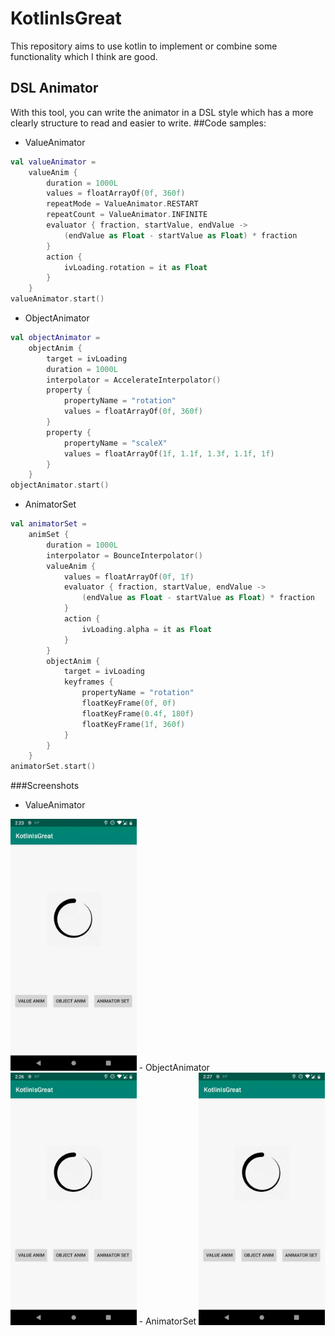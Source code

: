 # KotlinIsGreat
This repository aims to use kotlin to implement or combine some functionality which I think are good.

## DSL Animator
With this tool, you can write the animator in a DSL style which has a more clearly structure to read and easier to write.
##Code samples:
- ValueAnimator
```kotlin
val valueAnimator =
    valueAnim {
        duration = 1000L
        values = floatArrayOf(0f, 360f)
        repeatMode = ValueAnimator.RESTART
        repeatCount = ValueAnimator.INFINITE
        evaluator { fraction, startValue, endValue ->
            (endValue as Float - startValue as Float) * fraction
        }
        action {
            ivLoading.rotation = it as Float
        }
    }
valueAnimator.start()
```
- ObjectAnimator
```kotlin
val objectAnimator = 
    objectAnim {
        target = ivLoading
        duration = 1000L
        interpolator = AccelerateInterpolator()
        property {
            propertyName = "rotation"
            values = floatArrayOf(0f, 360f)
        }
        property {
            propertyName = "scaleX"
            values = floatArrayOf(1f, 1.1f, 1.3f, 1.1f, 1f)
        }
    }
objectAnimator.start()
```
- AnimatorSet
```kotlin
val animatorSet = 
    animSet {
        duration = 1000L
        interpolator = BounceInterpolator()
        valueAnim {
            values = floatArrayOf(0f, 1f)
            evaluator { fraction, startValue, endValue ->
                (endValue as Float - startValue as Float) * fraction
            }
            action {
                ivLoading.alpha = it as Float
            }
        }
        objectAnim {
            target = ivLoading
            keyframes {
                propertyName = "rotation"
                floatKeyFrame(0f, 0f)
                floatKeyFrame(0.4f, 180f)
                floatKeyFrame(1f, 360f)
            }
        }
    }
animatorSet.start()
```
###Screenshots
- ValueAnimator
<img src="./art/dsl_animator_value.gif" width="40%"/>
- ObjectAnimator
<img src="./art/dsl_animator_obj.gif" width="40%"/>
- AnimatorSet
<img src="./art/dsl_animator_set.gif" width="40%"/>
